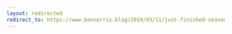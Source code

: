```yaml
---
layout: redirected
redirect_to: https://www.bennorris.blog/2019/03/11/just-finished-season.html
---
```

